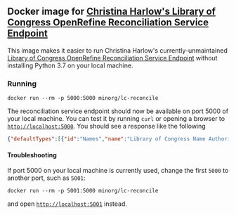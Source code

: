 ## Docker image for [Christina Harlow's Library of Congress OpenRefine Reconciliation Service Endpoint](https://github.com/cmharlow/lc-reconcile)

This image makes it easier to run Christina Harlow's currently-unmaintained [Library of Congress OpenRefine Reconciliation Service Endpoint](https://github.com/cmharlow/lc-reconcile) without installing Python 3.7 on your local machine.

### Running

    docker run --rm -p 5000:5000 minorg/lc-reconcile

The reconciliation service endpoint should now be available on port 5000 of your local machine. You can test it by running `curl` or opening a browser to [`http://localhost:5000`](http://localhost:5000). You should see a response like the following

```json
{"defaultTypes":[{"id":"Names","name":"Library of Congress Name Authority File"},{"id":"Subjects","name":"Library of Congress Subject Headings"},{"id":"LoC","name":"LCNAF & LCSH"}],"identifierSpace":"http://localhost/identifier","name":"LoC Reconciliation Service","schemaSpace":"http://localhost/schema","view":{"url":"{{id}}"}}
```

#### Troubleshooting

If port 5000 on your local machine is currently used, change the first `5000` to another port, such as `5001`:

    docker run --rm -p 5001:5000 minorg/lc-reconcile

and open [`http://localhost:5001`](http://localhost:5001) instead.
